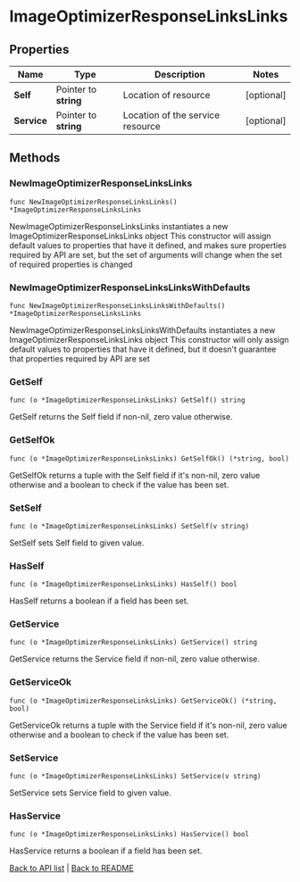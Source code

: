 # ImageOptimizerResponseLinksLinks

## Properties

Name | Type | Description | Notes
------------ | ------------- | ------------- | -------------
**Self** | Pointer to **string** | Location of resource | [optional] 
**Service** | Pointer to **string** | Location of the service resource | [optional] 

## Methods

### NewImageOptimizerResponseLinksLinks

`func NewImageOptimizerResponseLinksLinks() *ImageOptimizerResponseLinksLinks`

NewImageOptimizerResponseLinksLinks instantiates a new ImageOptimizerResponseLinksLinks object
This constructor will assign default values to properties that have it defined,
and makes sure properties required by API are set, but the set of arguments
will change when the set of required properties is changed

### NewImageOptimizerResponseLinksLinksWithDefaults

`func NewImageOptimizerResponseLinksLinksWithDefaults() *ImageOptimizerResponseLinksLinks`

NewImageOptimizerResponseLinksLinksWithDefaults instantiates a new ImageOptimizerResponseLinksLinks object
This constructor will only assign default values to properties that have it defined,
but it doesn't guarantee that properties required by API are set

### GetSelf

`func (o *ImageOptimizerResponseLinksLinks) GetSelf() string`

GetSelf returns the Self field if non-nil, zero value otherwise.

### GetSelfOk

`func (o *ImageOptimizerResponseLinksLinks) GetSelfOk() (*string, bool)`

GetSelfOk returns a tuple with the Self field if it's non-nil, zero value otherwise
and a boolean to check if the value has been set.

### SetSelf

`func (o *ImageOptimizerResponseLinksLinks) SetSelf(v string)`

SetSelf sets Self field to given value.

### HasSelf

`func (o *ImageOptimizerResponseLinksLinks) HasSelf() bool`

HasSelf returns a boolean if a field has been set.

### GetService

`func (o *ImageOptimizerResponseLinksLinks) GetService() string`

GetService returns the Service field if non-nil, zero value otherwise.

### GetServiceOk

`func (o *ImageOptimizerResponseLinksLinks) GetServiceOk() (*string, bool)`

GetServiceOk returns a tuple with the Service field if it's non-nil, zero value otherwise
and a boolean to check if the value has been set.

### SetService

`func (o *ImageOptimizerResponseLinksLinks) SetService(v string)`

SetService sets Service field to given value.

### HasService

`func (o *ImageOptimizerResponseLinksLinks) HasService() bool`

HasService returns a boolean if a field has been set.


[Back to API list](../README.md#documentation-for-api-endpoints) | [Back to README](../README.md)
